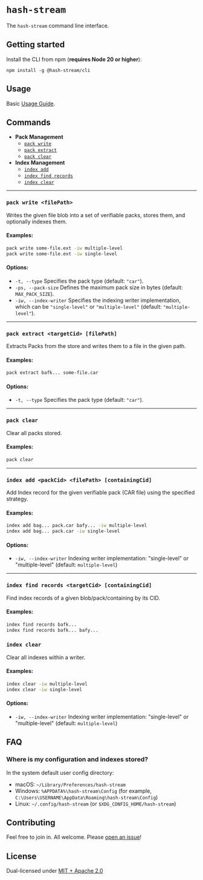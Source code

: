 # `hash-stream`

The `hash-stream` command line interface.

## Getting started

Install the CLI from npm (**requires Node 20 or higher**):

```console
npm install -g @hash-stream/cli
```

## Usage

Basic [Usage Guide](./USAGE.md).

## Commands

- **Pack Management**
  - [`pack write`](#pack-write-filepath)
  - [`pack extract`](#pack-extract-targetcid-filepath)
  - [`pack clear`](#pack-clear)
- **Index Management**
  - [`index add`](#index-add-packcid-filepath-containingcid)
  - [`index find records`](#index-find-records-targetcid-containingcid)
  - [`index clear`](#index-clear)

---

### `pack write <filePath>`

Writes the given file blob into a set of verifiable packs, stores them, and optionally indexes them.

#### Examples:

```sh
pack write some-file.ext -iw multiple-level
pack write some-file.ext -iw single-level
```

#### Options:

- `-t, --type` Specifies the pack type (default: `"car"`).
- `-ps, --pack-size` Defines the maximum pack size in bytes (default: `MAX_PACK_SIZE`).
- `-iw, --index-writer` Specifies the indexing writer implementation, which can be `"single-level"` or `"multiple-level"` (default: `"multiple-level"`).

---

### `pack extract <targetCid> [filePath]`

Extracts Packs from the store and writes them to a file in the given path.

#### Examples:

```sh
pack extract bafk... some-file.car
```

#### Options:

- `-t, --type` Specifies the pack type (default: `"car"`).

---

### `pack clear`

Clear all packs stored.

#### Examples:

```sh
pack clear
```

---

### `index add <packCid> <filePath> [containingCid]`

Add Index record for the given verifiable pack (CAR file) using the specified strategy.

#### Examples:

```sh
index add bag... pack.car bafy... -iw multiple-level
index add bag... pack.car -iw single-level
```

#### Options:

- `-iw, --index-writer` Indexing writer implementation: "single-level" or "multiple-level" (default: `multiple-level`)

---

### `index find records <targetCid> [containingCid]`

Find index records of a given blob/pack/containing by its CID.

#### Examples:

```sh
index find records bafk...
index find records bafk... bafy...
```

### `index clear`

Clear all indexes within a writer.

#### Examples:

```sh
index clear -iw multiple-level
index clear -iw single-level
```

#### Options:

- `-iw, --index-writer` Indexing writer implementation: "single-level" or "multiple-level" (default: `multiple-level`)

## FAQ

### Where is my configuration and indexes stored?

In the system default user config directory:

- macOS: `~/Library/Preferences/hash-stream`
- Windows: `%APPDATA%\hash-stream\Config` (for example, `C:\Users\USERNAME\AppData\Roaming\hash-stream\Config`)
- Linux: `~/.config/hash-stream` (or `$XDG_CONFIG_HOME/hash-stream`)

## Contributing

Feel free to join in. All welcome. Please [open an issue](https://github.com/vasco-santos/hash-stream/issues)!

## License

Dual-licensed under [MIT + Apache 2.0](https://github.com/vasco-santos/hash-stream/blob/main/license.md)
